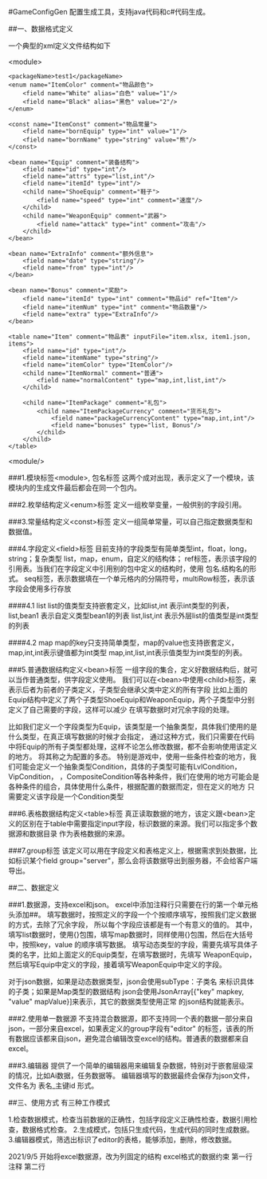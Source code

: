 #GameConfigGen
配置生成工具，支持java代码和c#代码生成。

##一、数据格式定义

一个典型的xml定义文件结构如下

&lt;module&gt;

    <packageName>test1</packageName>
    <enum name="ItemColor" comment="物品颜色">
        <field name="White" alias="白色" value="1"/>
        <field name="Black" alias="黑色" value="2"/>
    </enum>

    <const name="ItemConst" comment="物品常量">
        <field name="bornEquip" type="int" value="1"/>
        <field name="bornName" type="string" value="熊"/>
    </const>

    <bean name="Equip" comment="装备结构">
        <field name="id" type="int"/>
        <field name="attrs" type="list,int"/>
        <field name="itemId" type="int"/>
        <child name="ShoeEquip" comment="鞋子">
            <field name="speed" type="int" comment="速度"/>
        </child>
        <child name="WeaponEquip" comment="武器">
            <field name="attack" type="int" comment="攻击"/>
        </child>
    </bean>

    <bean name="ExtraInfo" comment="额外信息">
        <field name="date" type="string"/>
        <field name="from" type="int"/>
    </bean>

    <bean name="Bonus" comment="奖励">
        <field name="itemId" type="int" comment="物品id" ref="Item"/>
        <field name="itemNum" type="int" comment="物品数量"/>
        <field name="extra" type="ExtraInfo"/>
    </bean>

    <table name="Item" comment="物品表" inputFile="item.xlsx, item1.json, items">
        <field name="id" type="int"/>
        <field name="itemName" type="string"/>
        <field name="itemColor" type="ItemColor"/>
        <child name="ItemNormal" comment="普通">
            <field name="normalContent" type="map,int,list,int"/>
        </child>

        <child name="ItemPackage" comment="礼包">
            <child name="ItemPackageCurrency" comment="货币礼包">
                <field name="packageCurrencyContent" type="map,int,int"/>
                <field name="bonuses" type="list, Bonus"/>
            </child>
        </child>
    </table>

&lt;module/&gt;


###1.模块标签&lt;module&gt;, 包名标签<packageName> 
这两个成对出现，表示定义了一个模块，该模块内的生成文件最后都会在同一个包内。

###2.枚举结构定义&lt;enum&gt;标签
定义一组枚举变量，一般供别的字段引用。

###3.常量结构定义&lt;const&gt;标签
定义一组简单常量，可以自己指定数据类型和数据值。

###4.字段定义&lt;field&gt;标签
目前支持的字段类型有简单类型int，float，long，string；复杂类型 list，map，enum，自定义的结构体；
ref标签，表示该字段的引用表。当我们在字段定义中引用别的包中定义的结构时，使用 包名.结构名的形式。 seq标签，表示数据填在一个单元格内的分隔符号，multiRow标签，表示该字段会使用多行存放

####4.1 list
list的值类型支持嵌套定义，比如list,int 表示int类型的列表，list,bean1 表示自定义类型bean1的列表
list,list,int 表示外层list的值类型是int类型的列表

####4.2 map
map的key只支持简单类型，map的value也支持嵌套定义，map,int,int表示键值都为int类型
map,int,list,int表示值类型为int类型的列表。

###5.普通数据结构定义&lt;bean&gt;标签
一组字段的集合，定义好数据结构后，就可以当作普通类型，供字段定义使用。
我们可以在&lt;bean&gt;中使用&lt;child&gt;标签，来表示后者为前者的子类定义，子类型会继承父类中定义的所有字段
比如上面的Equip结构中定义了两个子类型ShoeEquip和WeaponEquip，两个子类型中分别定义了自己需要的字段，这样可以减少
在填写数据时对冗余字段的处理。

比如我们定义一个字段类型为Equip，该类型是一个抽象类型，具体我们使用的是什么类型，在真正填写数据的时候才会指定，
通过这种方式，我们只需要在代码中将Equip的所有子类型都处理，这样不论怎么修改数据，都不会影响使用该定义的地方。
将其称之为配置的多态。
特别是游戏中，使用一些条件检查的地方，我们可能会定义一个抽象类型Condition，具体的子类型可能有LvlCondition，VipCondition，
，CompositeCondition等各种条件，我们在使用的地方可能会是各种条件的组合，具体使用什么条件，根据配置的数据而定，但在定义的地方
只需要定义该字段是一个Condition类型

###6.表格数据结构定义&lt;table&gt;标签
真正读取数据的地方，该定义跟&lt;bean&gt;定义的区别在于table中需要指定input字段，标识数据的来源。我们可以指定多个数据源和数据目录
作为表格数据的来源。


###7.group标签
该定义可以用在字段定义和表格定义上，根据需求到处数据，比如标识某个field  group="server"，那么会将该数据导出到服务器，不会给客户端导出。

##二、数据定义

###1.数据源，支持excel和json。
excel中添加注释行只需要在行的第一个单元格头添加##。
填写数据时，按照定义的字段一个个按顺序填写，按照我们定义数据的方式，去除了冗余字段，
所以每个字段应该都是有一个有意义的值的。
其中，填写list数据时，使用{}包围，填写map数据时，同样使用{}包围，然后在大括号中，按照key，value
的顺序填写数据。
填写动态类型的字段，需要先填写具体子类的名字，比如上面定义的Equip类型，在填写数据时，先填写
WeaponEquip，然后填写Equip中定义的字段，接着填写WeaponEquip中定义的字段。

对于json数据，如果是动态数据类型，json会使用subType：子类名 来标识具体的子类；如果是Map类型的数据结构
json会使用JsonArray[{"key" mapkey, "value" mapValue}]来表示，其它的数据类型使用正常
的json结构就能表示。

###2.使用单一数据源
不支持混合数据源，即不支持同一个表的数据一部分来自json，一部分来自excel，如果表定义的group字段有"editor"
的标签，该表的所有数据应该都来自json，避免混合编辑改变excel的结构。普通表的数据都来自excel。

###3.编辑器
提供了一个简单的编辑器用来编辑复杂数据，特别对于嵌套层级深的情况，比如Ai数据，任务数据等。
编辑器填写的数据最终会保存为json文件，文件名为 表名_主键id 形式。

##三、使用方式
有三种工作模式

1.检查数据模式，检查当前数据的正确性，包括字段定义正确性检查，数据引用检查，数据格式检查。
2.生成模式，包括只生成代码，生成代码的同时生成数据。
3.编辑器模式，筛选出标识了editor的表格，能够添加，删除，修改数据。

2021/9/5
开始将excel数据源，改为列固定的结构
excel格式的数据约束
第一行 注释
第二行 

